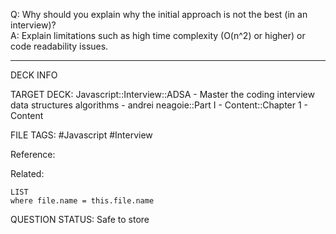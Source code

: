Q: Why should you explain why the initial approach is not the best (in an interview)?  
A: Explain limitations such as high time complexity (O(n^2) or higher) or code readability issues.
<!--ID: 1693659900461-->

---

DECK INFO

TARGET DECK: Javascript::Interview::ADSA - Master the coding interview data structures algorithms - andrei neagoie::Part I - Content::Chapter 1 - Content

FILE TAGS: #Javascript #Interview

Reference:

Related:

```dataview
LIST
where file.name = this.file.name
```


QUESTION STATUS: Safe to store
